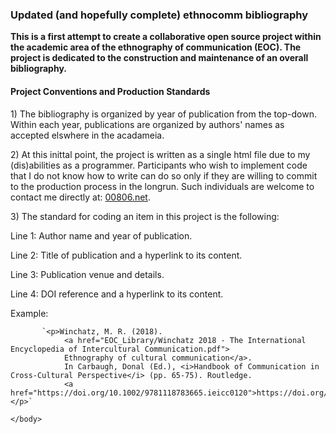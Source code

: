 <!DOCTYPE html>
<html>
   <head>
      <h3>Updated (and hopefully complete) ethnocomm bibliography</h3>
      <p><b>This is a first attempt to create a collaborative open source project within the academic area of the ethnography of communication (EOC). The project is dedicated to the construction and maintenance of an overall bibliography.</b></p>
   </head>
	
   <body>
        <h4>Project Conventions and Production Standards</h2>
            <p>1) The bibliography is organized by year of publication from the top-down. Within each year, publications are organized by authors' names as accepted elswhere in the acadameia.</p>
            <p>2) At this inittal point, the project is written as a single html file due to my (dis)abilities as a programmer. Participants who wish to implement code that I do not know how to write can do so only if they are willing to commit to the production process in the longrun. Such              
                      individuals are welcome to contact me directly at: <a href="https://00806.net/?page_id=7">00806.net</a>.</p>       
            <p>3) The standard for coding an item in this project is the following:</p>
            <p>Line 1: Author name and year of publication.</p>
            <p>Line 2: Title of publication and a hyperlink to its content.</p>
            <p>Line 3: Publication venue and details.</p>
            <p>Line 4: DOI reference and a hyperlink to its content.</p>
            <p>Example:</p>
            
           `<p>Winchatz, M. R. (2018). 
   		        <a href="EOC_Library/Winchatz 2018 - The International Encyclopedia of Intercultural Communication.pdf">
   		        Ethnography of cultural communication</a>.
   		        In Carbaugh, Donal (Ed.), <i>Handbook of Communication in Cross-Cultural Perspective</i> (pp. 65-75). Routledge.
   		        <a href="https://doi.org/10.1002/9781118783665.ieicc0120">https://doi.org/10.1002/9781118783665.ieicc0120</a></p>`
   		        
    </body>
 </html>